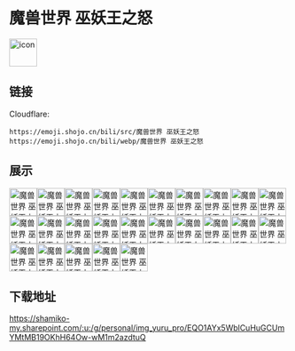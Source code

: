 # 魔兽世界 巫妖王之怒
<img src="https://emoji.shojo.cn/bili/src/魔兽世界 巫妖王之怒/icon.png" width="50" height="50" alt="icon">

## 链接
Cloudflare:
```
https://emoji.shojo.cn/bili/src/魔兽世界 巫妖王之怒
https://emoji.shojo.cn/bili/webp/魔兽世界 巫妖王之怒
```
## 展示
<img src="https://emoji.shojo.cn/bili/src/魔兽世界 巫妖王之怒/魔兽世界 巫妖王之怒-no.png" width="50" height="50" alt="魔兽世界 巫妖王之怒-no"><img src="https://emoji.shojo.cn/bili/src/魔兽世界 巫妖王之怒/魔兽世界 巫妖王之怒-啊对对对.png" width="50" height="50" alt="魔兽世界 巫妖王之怒-啊对对对"><img src="https://emoji.shojo.cn/bili/src/魔兽世界 巫妖王之怒/魔兽世界 巫妖王之怒-傲娇.png" width="50" height="50" alt="魔兽世界 巫妖王之怒-傲娇"><img src="https://emoji.shojo.cn/bili/src/魔兽世界 巫妖王之怒/魔兽世界 巫妖王之怒-拔剑.png" width="50" height="50" alt="魔兽世界 巫妖王之怒-拔剑"><img src="https://emoji.shojo.cn/bili/src/魔兽世界 巫妖王之怒/魔兽世界 巫妖王之怒-冲啊.png" width="50" height="50" alt="魔兽世界 巫妖王之怒-冲啊"><img src="https://emoji.shojo.cn/bili/src/魔兽世界 巫妖王之怒/魔兽世界 巫妖王之怒-哈哈哈.png" width="50" height="50" alt="魔兽世界 巫妖王之怒-哈哈哈"><img src="https://emoji.shojo.cn/bili/src/魔兽世界 巫妖王之怒/魔兽世界 巫妖王之怒-好耶.png" width="50" height="50" alt="魔兽世界 巫妖王之怒-好耶"><img src="https://emoji.shojo.cn/bili/src/魔兽世界 巫妖王之怒/魔兽世界 巫妖王之怒-呼叫冰龙.png" width="50" height="50" alt="魔兽世界 巫妖王之怒-呼叫冰龙"><img src="https://emoji.shojo.cn/bili/src/魔兽世界 巫妖王之怒/魔兽世界 巫妖王之怒-怀疑人生.png" width="50" height="50" alt="魔兽世界 巫妖王之怒-怀疑人生"><img src="https://emoji.shojo.cn/bili/src/魔兽世界 巫妖王之怒/魔兽世界 巫妖王之怒-毁灭吧.png" width="50" height="50" alt="魔兽世界 巫妖王之怒-毁灭吧"><img src="https://emoji.shojo.cn/bili/src/魔兽世界 巫妖王之怒/魔兽世界 巫妖王之怒-惊讶.png" width="50" height="50" alt="魔兽世界 巫妖王之怒-惊讶"><img src="https://emoji.shojo.cn/bili/src/魔兽世界 巫妖王之怒/魔兽世界 巫妖王之怒-就这.png" width="50" height="50" alt="魔兽世界 巫妖王之怒-就这"><img src="https://emoji.shojo.cn/bili/src/魔兽世界 巫妖王之怒/魔兽世界 巫妖王之怒-酷.png" width="50" height="50" alt="魔兽世界 巫妖王之怒-酷"><img src="https://emoji.shojo.cn/bili/src/魔兽世界 巫妖王之怒/魔兽世界 巫妖王之怒-离谱.png" width="50" height="50" alt="魔兽世界 巫妖王之怒-离谱"><img src="https://emoji.shojo.cn/bili/src/魔兽世界 巫妖王之怒/魔兽世界 巫妖王之怒-期待.png" width="50" height="50" alt="魔兽世界 巫妖王之怒-期待"><img src="https://emoji.shojo.cn/bili/src/魔兽世界 巫妖王之怒/魔兽世界 巫妖王之怒-强大.png" width="50" height="50" alt="魔兽世界 巫妖王之怒-强大"><img src="https://emoji.shojo.cn/bili/src/魔兽世界 巫妖王之怒/魔兽世界 巫妖王之怒-栓Q.png" width="50" height="50" alt="魔兽世界 巫妖王之怒-栓Q"><img src="https://emoji.shojo.cn/bili/src/魔兽世界 巫妖王之怒/魔兽世界 巫妖王之怒-饿了.png" width="50" height="50" alt="魔兽世界 巫妖王之怒-饿了"><img src="https://emoji.shojo.cn/bili/src/魔兽世界 巫妖王之怒/魔兽世界 巫妖王之怒-危.png" width="50" height="50" alt="魔兽世界 巫妖王之怒-危"><img src="https://emoji.shojo.cn/bili/src/魔兽世界 巫妖王之怒/魔兽世界 巫妖王之怒-污喵王.png" width="50" height="50" alt="魔兽世界 巫妖王之怒-污喵王"><img src="https://emoji.shojo.cn/bili/src/魔兽世界 巫妖王之怒/魔兽世界 巫妖王之怒-芜湖.png" width="50" height="50" alt="魔兽世界 巫妖王之怒-芜湖"><img src="https://emoji.shojo.cn/bili/src/魔兽世界 巫妖王之怒/魔兽世界 巫妖王之怒-希望破灭.png" width="50" height="50" alt="魔兽世界 巫妖王之怒-希望破灭"><img src="https://emoji.shojo.cn/bili/src/魔兽世界 巫妖王之怒/魔兽世界 巫妖王之怒-疑惑.png" width="50" height="50" alt="魔兽世界 巫妖王之怒-疑惑"><img src="https://emoji.shojo.cn/bili/src/魔兽世界 巫妖王之怒/魔兽世界 巫妖王之怒-战斗.png" width="50" height="50" alt="魔兽世界 巫妖王之怒-战斗"><img src="https://emoji.shojo.cn/bili/src/魔兽世界 巫妖王之怒/魔兽世界 巫妖王之怒-召唤大军.png" width="50" height="50" alt="魔兽世界 巫妖王之怒-召唤大军">

## 下载地址

https://shamiko-my.sharepoint.com/:u:/g/personal/img_yuru_pro/EQO1AYx5WblCuHuGCUmYMtMB19OKhH64Ow-wM1m2azdtuQ
